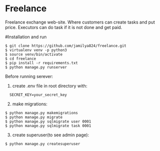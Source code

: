 # Freelance
Freelance exchange web-site. Where customers can create tasks and put price. Executors can do task if it is not done and get paid.

#Installation and run
```
$ git clone https://github.com/jamilya824/freelance.git
$ virtualenv venv -p python3
$ source venv/bin/activate
$ cd freelance
$ pip install -r requirements.txt
$ python manage.py runserver
```
Before running serever:
1) create .env file in root directory with:
```
  SECRET_KEY=your_secret_key
```
2) make migrations:
```
$ python manage.py makemigrations
$ python manage.py migrate
$ python manage.py sqlmigrate user 0001
$ python manage.py sqlmigrate task 0001
```
3) create superuser(to see admin page):
```
$ python manage.py createsuperuser
